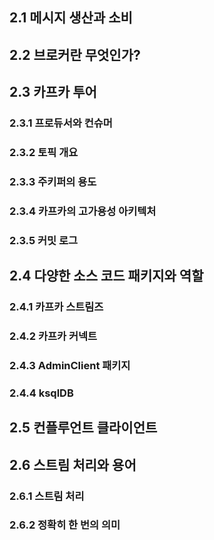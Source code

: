 ## 2.1 메시지 생산과 소비

## 2.2 브로커란 무엇인가?

## 2.3 카프카 투어

### 2.3.1 프로듀서와 컨슈머

### 2.3.2 토픽 개요

### 2.3.3 주키퍼의 용도

### 2.3.4 카프카의 고가용성 아키텍처

### 2.3.5 커밋 로그

## 2.4 다양한 소스 코드 패키지와 역할

### 2.4.1 카프카 스트림즈

### 2.4.2 카프카 커넥트

### 2.4.3 AdminClient 패키지

### 2.4.4 ksqlDB

## 2.5 컨플루언트 클라이언트

## 2.6 스트림 처리와 용어

### 2.6.1 스트림 처리

### 2.6.2 정확히 한 번의 의미
